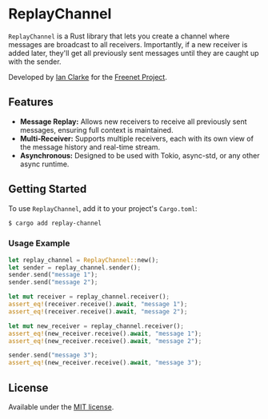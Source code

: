 # ReplayChannel

`ReplayChannel` is a Rust library that lets you create a channel where messages are broadcast to all 
receivers. Importantly, if a new receiver is added later, they'll get all previously sent messages 
until they are caught up with the sender.

Developed by [Ian Clarke](https://twitter.com/sanity) for the [Freenet Project](https://freenet.org/).

## Features

- **Message Replay:** Allows new receivers to receive all previously sent messages, ensuring full context is maintained.
- **Multi-Receiver:** Supports multiple receivers, each with its own view of the message history and real-time stream.
- **Asynchronous:** Designed to be used with Tokio, async-std, or any other async runtime.

## Getting Started

To use `ReplayChannel`, add it to your project's `Cargo.toml`:

```bash
$ cargo add replay-channel
```

### Usage Example

```rust
let replay_channel = ReplayChannel::new();
let sender = replay_channel.sender();
sender.send("message 1");
sender.send("message 2");

let mut receiver = replay_channel.receiver();
assert_eq!(receiver.receive().await, "message 1");
assert_eq!(receiver.receive().await, "message 2");

let mut new_receiver = replay_channel.receiver();
assert_eq!(new_receiver.receive().await, "message 1");
assert_eq!(new_receiver.receive().await, "message 2");

sender.send("message 3");
assert_eq!(new_receiver.receive().await, "message 3");
```

## License

Available under the [MIT license](LICENSE.md).